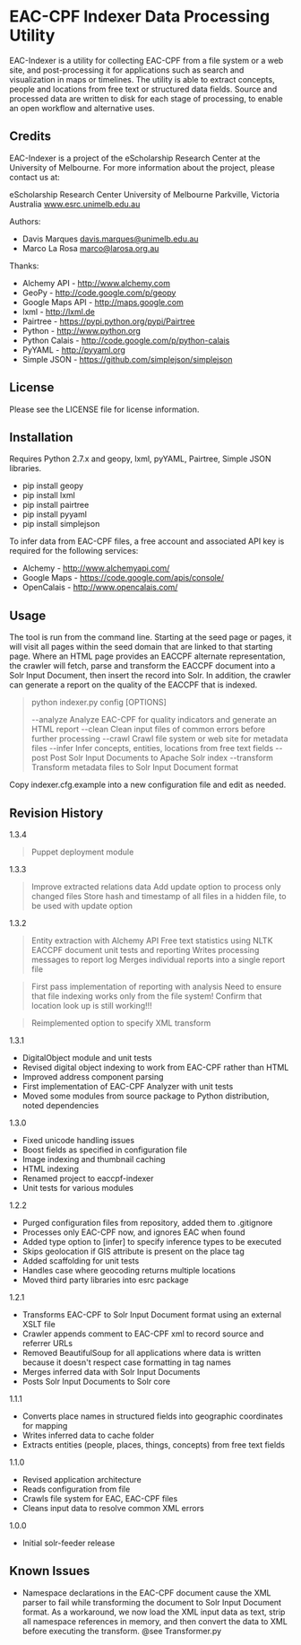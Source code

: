 EAC-CPF Indexer Data Processing Utility
=======================================

EAC-Indexer is a utility for collecting EAC-CPF from a file system or a 
web site, and post-processing it for applications such as search and
visualization in maps or timelines. The utility is able to extract concepts, 
people and locations from free text or structured data fields. Source and 
processed data are written to disk for each stage of processing, to enable
an open workflow and alternative uses.


Credits
-------

EAC-Indexer is a project of the eScholarship Research Center at the University 
of Melbourne. For more information about the project, please contact us at:

  eScholarship Research Center
  University of Melbourne
  Parkville, Victoria
  Australia
  www.esrc.unimelb.edu.au

Authors:

 * Davis Marques <davis.marques@unimelb.edu.au>
 * Marco La Rosa <marco@larosa.org.au>
  
Thanks:

 * Alchemy API - http://www.alchemy.com
 * GeoPy - http://code.google.com/p/geopy
 * Google Maps API - http://maps.google.com
 * lxml - http://lxml.de
 * Pairtree - https://pypi.python.org/pypi/Pairtree
 * Python - http://www.python.org
 * Python Calais - http://code.google.com/p/python-calais
 * PyYAML - http://pyyaml.org
 * Simple JSON - https://github.com/simplejson/simplejson


License
-------

Please see the LICENSE file for license information.


Installation
------------

Requires Python 2.7.x and geopy, lxml, pyYAML, Pairtree, Simple JSON libraries. 

 * pip install geopy
 * pip install lxml
 * pip install pairtree
 * pip install pyyaml
 * pip install simplejson

To infer data from EAC-CPF files, a free account and associated API key is 
required for the following services:

 * Alchemy - http://www.alchemyapi.com/
 * Google Maps - https://code.google.com/apis/console/
 * OpenCalais - http://www.opencalais.com/


Usage
-----

The tool is run from the command line. Starting at the seed page or pages, it 
will visit all pages within the seed domain that are linked to that starting 
page. Where an HTML page provides an EACCPF alternate representation, the crawler 
will fetch, parse and transform the EACCPF document into a Solr Input Document, 
then insert the record into Solr.  In addition, the crawler can generate a 
report on the quality of the EACCPF that is indexed.

 > python indexer.py config [OPTIONS]
 >
 > --analyze   Analyze EAC-CPF for quality indicators and generate an HTML report
 > --clean      Clean input files of common errors before further processing
 > --crawl      Crawl file system or web site for metadata files
 > --infer      Infer concepts, entities, locations from free text fields
 > --post       Post Solr Input Documents to Apache Solr index
 > --transform  Transform metadata files to Solr Input Document format

Copy indexer.cfg.example into a new configuration file and edit as needed.


Revision History
----------------

1.3.4

 > Puppet deployment module

1.3.3

 > Improve extracted relations data
 > Add update option to process only changed files
 > Store hash and timestamp of all files in a hidden file, to be used with update option

1.3.2

 > Entity extraction with Alchemy API
 > Free text statistics using NLTK
 > EACCPF document unit tests and reporting
 > Writes processing messages to report log
 > Merges individual reports into a single report file


 > First pass implementation of reporting with analysis
 > Need to ensure that file indexing works only from the file system!
 > Confirm that location look up is still working!!!

 > Reimplemented option to specify XML transform 

1.3.1

 * DigitalObject module and unit tests
 * Revised digital object indexing to work from EAC-CPF rather than HTML
 * Improved address component parsing 
 * First implementation of EAC-CPF Analyzer with unit tests
 * Moved some modules from source package to Python distribution, noted dependencies

1.3.0

 * Fixed unicode handling issues
 * Boost fields as specified in configuration file
 * Image indexing and thumbnail caching
 * HTML indexing
 * Renamed project to eaccpf-indexer
 * Unit tests for various modules

1.2.2

 * Purged configuration files from repository, added them to .gitignore 
 * Processes only EAC-CPF now, and ignores EAC when found
 * Added type option to [infer] to specify inference types to be executed
 * Skips geolocation if GIS attribute is present on the place tag
 * Added scaffolding for unit tests
 * Handles case where geocoding returns multiple locations
 * Moved third party libraries into esrc package

1.2.1

 * Transforms EAC-CPF to Solr Input Document format using an external XSLT file
 * Crawler appends comment to EAC-CPF xml to record source and referrer URLs
 * Removed BeautifulSoup for all applications where data is written because it doesn't respect case formatting in tag names
 * Merges inferred data with Solr Input Documents
 * Posts Solr Input Documents to Solr core

1.1.1

 * Converts place names in structured fields into geographic coordinates for mapping
 * Writes inferred data to cache folder
 * Extracts entities (people, places, things, concepts) from free text fields

1.1.0

 * Revised application architecture
 * Reads configuration from file
 * Crawls file system for EAC, EAC-CPF files
 * Cleans input data to resolve common XML errors

1.0.0

 * Initial solr-feeder release


Known Issues
------------

- Namespace declarations in the EAC-CPF document cause the XML parser
  to fail while transforming the document to Solr Input Document format.
  As a workaround, we now load the XML input data as text, strip all namespace 
  references in memory, and then convert the data to XML before executing the 
  transform.
  @see Transformer.py

